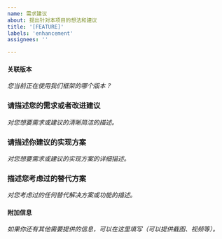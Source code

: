 ```yaml
---
name: 需求建议
about: 提出针对本项目的想法和建议
title: '[FEATURE]'
labels: 'enhancement'
assignees: ''

---
```


#### 关联版本
*您当前正在使用我们框架的哪个版本？*

### 请描述您的需求或者改进建议
*对您想要需求或建议的清晰简洁的描述。*

### 请描述你建议的实现方案
*对您想要需求或建议的实现方案的详细描述。*

### 描述您考虑过的替代方案
*对您考虑过的任何替代解决方案或功能的描述。*

#### 附加信息
*如果你还有其他需要提供的信息，可以在这里填写（可以提供截图、视频等）。*

